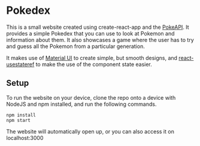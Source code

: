 # Pokedex
This is a small website created using create-react-app and the [PokeAPI](https://pokeapi.co/). It provides a simple Pokedex that you can use to look at Pokemon and information about them. It also showcases a game where the user has to try and guess all the Pokemon from a particular generation.

It makes use of [Material UI](https://material-ui.com/) to create simple, but smooth designs, and [react-usestateref](https://www.npmjs.com/package/react-usestateref) to make the use of the component state easier.

## Setup
To run the website on your device, clone the repo onto a device with NodeJS and npm installed, and run the following commands.

```
npm install
npm start
```

The website will automatically open up, or you can also access it on localhost:3000
